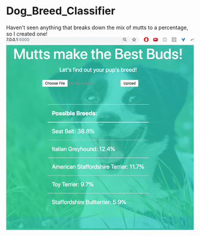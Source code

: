 # Dog_Breed_Classifier
Haven't seen anything that breaks down the mix of mutts to a percentage, so I created one!
![](https://github.com/elyselam/Dog_Breed_Classifier/blob/master/static/images/screen_shot.png)
